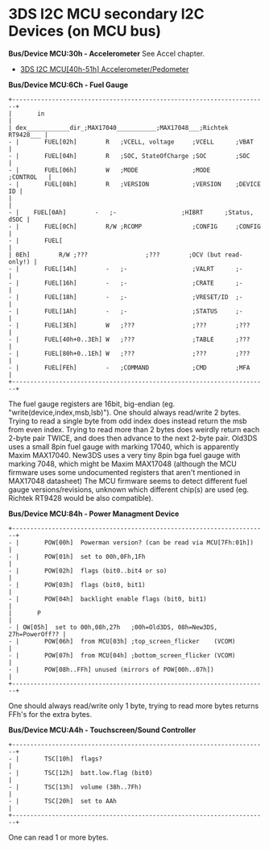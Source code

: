 # 3DS I2C MCU secondary I2C Devices (on MCU bus)


**Bus/Device MCU:30h - Accelerometer**
See Accel chapter.
- [3DS I2C MCU\[40h-51h\] Accelerometer/Pedometer](./3dsi2cmcu40h51haccelerometerpedometer.md)

**Bus/Device MCU:6Ch - Fuel Gauge**

```
+-----------------------------------------------------------------------+
|       in                                                              |
| dex____________dir_;MAX17040___________;MAX17048___;Richtek RT9428___ |
- |       FUEL[02h]        R   ;VCELL, voltage     ;VCELL      ;VBAT      |
- |       FUEL[04h]        R   ;SOC, StateOfCharge ;SOC        ;SOC       |
- |       FUEL[06h]        W   ;MODE               ;MODE       ;CONTROL   |
- |       FUEL[08h]        R   ;VERSION            ;VERSION    ;DEVICE ID |
|                                                                       |
- |    FUEL[0Ah]        -   ;-                  ;HIBRT      ;Status, dSOC |
- |       FUEL[0Ch]        R/W ;RCOMP              ;CONFIG     ;CONFIG    |
- |       FUEL[                                                           |
| 0Eh]        R/W ;???                ;???        ;OCV (but read-only!) |
- |       FUEL[14h]        -   ;-                  ;VALRT      ;-         |
- |       FUEL[16h]        -   ;-                  ;CRATE      ;-         |
- |       FUEL[18h]        -   ;-                  ;VRESET/ID  ;-         |
- |       FUEL[1Ah]        -   ;-                  ;STATUS     ;-         |
- |       FUEL[3Eh]        W   ;???                ;???        ;???       |
- |       FUEL[40h+0..3Eh] W   ;???                ;TABLE      ;???       |
- |       FUEL[80h+0..1Eh] W   ;???                ;???        ;???       |
- |       FUEL[FEh]        -   ;COMMAND            ;CMD        ;MFA       |
+-----------------------------------------------------------------------+
```

The fuel gauge registers are 16bit, big-endian (eg.
\"write(device,index,msb,lsb)\").
One should always read/write 2 bytes. Trying to read a single byte from
odd index does instead return the msb from even index. Trying to read
more than 2 bytes does weirdly return each 2-byte pair TWICE, and does
then advance to the next 2-byte pair.
Old3DS uses a small 8pin fuel gauge with marking 17040, which is
apparently Maxim MAX17040.
New3DS uses a very tiny 8pin bga fuel gauge with marking 7048, which
might be Maxim MAX17048 (although the MCU firmware uses some
undocumented registers that aren\'t mentioned in MAX17048 datasheet)
The MCU firmware seems to detect different fuel gauge
versions/revisions, unknown which different chip(s) are used (eg.
Richtek RT9428 would be also compatible).

**Bus/Device MCU:84h - Power Managment Device**

```
+-----------------------------------------------------------------------+
- |       POW[00h]  Powerman version? (can be read via MCU[7Fh:01h])      |
- |       POW[01h]  set to 00h,0Fh,1Fh                                    |
- |       POW[02h]  flags (bit0..bit4 or so)                              |
- |       POW[03h]  flags (bit0, bit1)                                    |
- |       POW[04h]  backlight enable flags (bit0, bit1)                   |
|       P                                                               |
- | OW[05h]  set to 00h,08h,27h   ;00h=Old3DS, 08h=New3DS, 27h=PowerOff?? |
- |       POW[06h]  from MCU[03h] ;top_screen_flicker    (VCOM)           |
- |       POW[07h]  from MCU[04h] ;bottom_screen_flicker (VCOM)           |
- |       POW[08h..FFh] unused (mirrors of POW[00h..07h])                 |
+-----------------------------------------------------------------------+
```

One should always read/write only 1 byte, trying to read more bytes
returns FFh\'s for the extra bytes.

**Bus/Device MCU:A4h - Touchscreen/Sound Controller**

```
+-----------------------------------------------------------------------+
- |       TSC[10h]  flags?                                                |
- |       TSC[12h]  batt.low.flag (bit0)                                  |
- |       TSC[13h]  volume (38h..7Fh)                                     |
- |       TSC[20h]  set to AAh                                            |
+-----------------------------------------------------------------------+
```

One can read 1 or more bytes.



